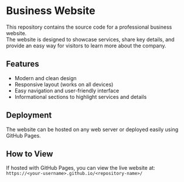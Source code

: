 # Business Website

This repository contains the source code for a professional business website.  
The website is designed to showcase services, share key details, and provide an easy way for visitors to learn more about the company.

## Features
- Modern and clean design  
- Responsive layout (works on all devices)  
- Easy navigation and user-friendly interface  
- Informational sections to highlight services and details  

## Deployment
The website can be hosted on any web server or deployed easily using GitHub Pages.

## How to View
If hosted with GitHub Pages, you can view the live website at:  
`https://<your-username>.github.io/<repository-name>/`


